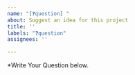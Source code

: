 ```yaml
---
name: "[❓question] "
about: Suggest an idea for this project
title: ''
labels: "❓question"
assignees: ''

---
```


*Write Your Question below.
